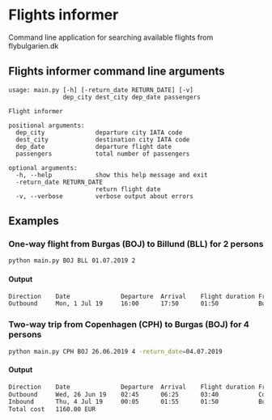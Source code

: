 # Flights informer

Command line application for searching available flights from flybulgarien.dk

## Flights informer command line arguments

```
usage: main.py [-h] [-return_date RETURN_DATE] [-v]
               dep_city dest_city dep_date passengers

Flight informer

positional arguments:
  dep_city              departure city IATA code
  dest_city             destination city IATA code
  dep_date              departure flight date
  passengers            total number of passengers

optional arguments:
  -h, --help            show this help message and exit
  -return_date RETURN_DATE
                        return flight date
  -v, --verbose         verbose output about errors
```

## Examples

### One-way flight from Burgas (BOJ) to Billund (BLL) for 2 persons

```Bash
python main.py BOJ BLL 01.07.2019 2
```

#### Output

```Bash
Direction    Date              Departure  Arrival    Flight duration From                 To                   Price         Additional information
Outbound     Mon, 1 Jul 19     16:00      17:50      01:50           Burgas (BOJ)         Billund (BLL)        210.00 EUR
```

### Two-way trip from Copenhagen (CPH) to Burgas (BOJ) for 4 persons

```Bash
python main.py CPH BOJ 26.06.2019 4 -return_date=04.07.2019
```

#### Output

```Bash
Direction    Date              Departure  Arrival    Flight duration From                 To                   Price         Additional information
Outbound     Wed, 26 Jun 19    02:45      06:25      03:40           Copenhagen (CPH)     Burgas (BOJ)         580.00 EUR
Inbound      Thu, 4 Jul 19     00:05      01:55      01:50           Burgas (BOJ)         Copenhagen (CPH)     580.00 EUR
Total cost   1160.00 EUR
```

